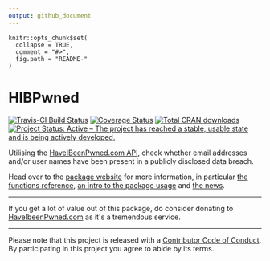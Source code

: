 ```yaml
---
output: github_document
---
```


<!-- README.md is generated from README.Rmd. Please edit that file -->

```{r, echo = FALSE}
knitr::opts_chunk$set(
  collapse = TRUE,
  comment = "#>",
  fig.path = "README-"
)
```
# HIBPwned
[![Travis-CI Build Status](https://travis-ci.org/stephlocke/HIBPwned.svg?branch=master)](https://travis-ci.org/stephlocke/HIBPwned)
[![Coverage Status](https://coveralls.io/repos/github/stephlocke/HIBPwned/badge.svg?branch=master)](https://coveralls.io/github/stephlocke/HIBPwned?branch=master)
[![Total CRAN downloads](http://cranlogs.r-pkg.org/badges/grand-total/HIBPwned)](http://cranlogs.r-pkg.org/badges/grand-total/HIBPwned) [![Project Status: Active – The project has reached a stable, usable state and is being actively developed.](http://www.repostatus.org/badges/latest/active.svg)](http://www.repostatus.org/#active)


Utilising the [HaveIBeenPwned.com API](https://haveibeenpwned.com/API/v2), check whether email addresses and/or user names have been present in a publicly disclosed data breach.

Head over to the [package website](https://itsalocke.com/hibpwned/) for more information, in particular [the functions reference](https://itsalocke.com/hibpwned/reference/), [an intro to the package usage](https://itsalocke.com/hibpwned/articles/hibp) and [the news](https://itsalocke.com/hibpwned/articles/hibp).

----

If you get a lot of value out of this package, do consider donating to [HaveIbeenPwned.com](https://haveibeenpwned.com/Donate) as it's a tremendous service.

----

Please note that this project is released with a [Contributor Code of Conduct](CONDUCT.md). By participating in this project you agree to abide by its terms.

